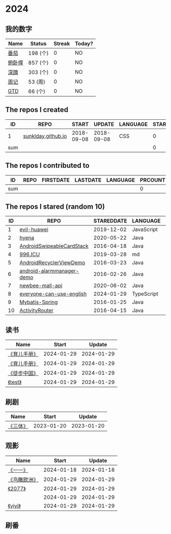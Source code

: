 # 2024

## 我的数字

<!--START_SECTION:my_number-->
| Name | Status | Streak | Today? | 
 | ---- | ---- | ---- | ---- |
| [番茄](https://github.com/yihong0618/2023/issues/12) | 198 (个) | 0 | NO |
| [俯卧撑](https://github.com/yihong0618/2023/issues/18) | 857 (个) | 0 | NO |
| [深蹲](https://github.com/yihong0618/2023/issues/21) | 303 (个) | 0 | NO |
| [周记](https://github.com/yihong0618/2023/issues/1) | 53 (周) | 0 | NO |
| [GTD](https://github.com/yihong0618/2023/issues/5) | 66 (个) | 0 | NO |

<!--END_SECTION:my_number-->

<!--START_SECTION:my_github-->
## The repos I created
| ID  |                               REPO                                |   START    |   UPDATE   | LANGUAGE | STARS |
|-----|-------------------------------------------------------------------|------------|------------|----------|-------|
|   1 | [sunklday.github.io](https://github.com/lzkzs/sunklday.github.io) | 2018-09-08 | 2018-09-08 | CSS      |     0 |
| sum |                                                                   |            |            |          |     0 |

## The repos I contributed to
| ID  | REPO | FIRSTDATE | LASTDATE | LANGUAGE | PRCOUNT |
|-----|------|-----------|----------|----------|---------|
| sum |      |           |          |          |       0 |

## The repos I stared (random 10)
| ID |                                          REPO                                          | STAREDDATE |  LANGUAGE  | LATESTUPDATE |
|----|----------------------------------------------------------------------------------------|------------|------------|--------------|
|  1 | [evil-huawei](https://github.com/evil-huawei/evil-huawei)                              | 2019-12-02 | JavaScript | 2024-01-30   |
|  2 | [hyena](https://github.com/alphajiang/hyena)                                           | 2020-05-22 | Java       | 2024-01-27   |
|  3 | [AndroidSwipeableCardStack](https://github.com/wenchaojiang/AndroidSwipeableCardStack) | 2016-04-18 | Java       | 2024-01-18   |
|  4 | [996.ICU](https://github.com/996icu/996.ICU)                                           | 2019-03-28 | md         | 2024-01-30   |
|  5 | [AndroidRecyclerViewDemo](https://github.com/Frank-Zhu/AndroidRecyclerViewDemo)        | 2016-03-23 | Java       | 2023-11-23   |
|  6 | [android-alarmmanager-demo](https://github.com/Nerdwin15/android-alarmmanager-demo)    | 2016-02-26 | Java       | 2020-01-17   |
|  7 | [newbee-mall-api](https://github.com/newbee-ltd/newbee-mall-api)                       | 2020-06-02 | Java       | 2024-01-30   |
|  8 | [everyone-can-use-english](https://github.com/xiaolai/everyone-can-use-english)        | 2024-01-29 | TypeScript | 2024-01-30   |
|  9 | [Mybatis-Spring](https://github.com/abel533/Mybatis-Spring)                            | 2016-01-25 | Java       | 2024-01-25   |
| 10 | [ActivityRouter](https://github.com/mzule/ActivityRouter)                              | 2016-04-15 | Java       | 2024-01-24   |

<!--END_SECTION:my_github-->


## 读书

<!--START_SECTION:my_read-->
| Name | Start | Update | 
 | ---- | ---- | ---- | 
| [《育儿手册》](https://github.com/lzkzs/2024/issues/2#issuecomment-1914027274) | 2024-01-29 | 2024-01-29 | 
| [《育儿手册》](https://github.com/lzkzs/2024/issues/2#issuecomment-1914027709) | 2024-01-29 | 2024-01-29 | 
| [《徒步中国》](https://github.com/lzkzs/2024/issues/2#issuecomment-1914238112) | 2024-01-29 | 2024-01-29 | 
| [《test》](https://github.com/lzkzs/2024/issues/2#issuecomment-1914354482) | 2024-01-29 | 2024-01-29 | 

<!--END_SECTION:my_read-->


## 刷剧

<!--START_SECTION:my_drama-->
| Name | Start | Update | 
 | ---- | ---- | ---- | 
| [《三体》](https://github.com/yihong0618/2023/issues/7#issuecomment-1397966024) | 2023-01-20 | 2023-01-20 | 

<!--END_SECTION:my_drama-->


## 观影

<!--START_SECTION:my_movie-->
| Name | Start | Update | 
 | ---- | ---- | ---- | 
| [《一一》](https://github.com/lzkzs/2024/issues/1#issuecomment-1898075486) | 2024-01-18 | 2024-01-18 | 
| [《鸟瞰欧洲》](https://github.com/lzkzs/2024/issues/1#issuecomment-1914331670) | 2024-01-29 | 2024-01-29 | 
| [《2077》](https://github.com/lzkzs/2024/issues/1#issuecomment-1914347767) | 2024-01-29 | 2024-01-29 | 
| [<yiyi>](https://github.com/lzkzs/2024/issues/1#issuecomment-1914351413) | 2024-01-29 | 2024-01-29 | 
| [《yiyi》](https://github.com/lzkzs/2024/issues/1#issuecomment-1914351794) | 2024-01-29 | 2024-01-29 | 

<!--END_SECTION:my_movie-->

## 刷番

<!--START_SECTION:my_bangumi-->


<!--END_SECTION:my_bangumi-->

